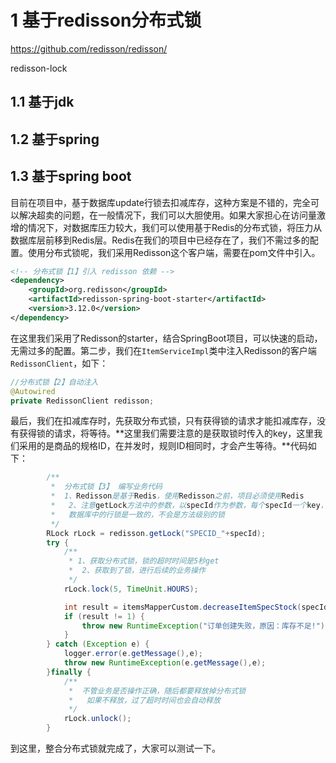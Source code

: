 

# 1 基于redisson分布式锁

https://github.com/redisson/redisson/

redisson-lock

## 1.1 基于jdk





## 1.2 基于spring





## 1.3 基于spring boot

目前在项目中，基于数据库update行锁去扣减库存，这种方案是不错的，完全可以解决超卖的问题，在一般情况下，我们可以大胆使用。如果大家担心在访问量激增的情况下，对数据库压力较大，我们可以使用基于Redis的分布式锁，将压力从数据库层前移到Redis层。Redis在我们的项目中已经存在了，我们不需过多的配置。使用分布式锁呢，我们采用Redisson这个客户端，需要在pom文件中引入。

```xml
<!-- 分布式锁【1】引入 redisson 依赖 -->
<dependency>
    <groupId>org.redisson</groupId>
    <artifactId>redisson-spring-boot-starter</artifactId>
    <version>3.12.0</version>
</dependency>
```

在这里我们采用了Redisson的starter，结合SpringBoot项目，可以快速的启动，无需过多的配置。第二步，我们在`ItemServiceImpl`类中注入Redisson的客户端`RedissonClient`，如下：

```java
//分布式锁【2】自动注入
@Autowired
private RedissonClient redisson;
```

最后，我们在扣减库存时，先获取分布式锁，只有获得锁的请求才能扣减库存，没有获得锁的请求，将等待。**这里我们需要注意的是获取锁时传入的key，这里我们采用的是商品的规格ID，在并发时，规则ID相同时，才会产生等待。**代码如下：

```java
		/**
         *  分布式锁【3】 编写业务代码
         *  1、Redisson是基于Redis，使用Redisson之前，项目必须使用Redis
         *   2、注意getLock方法中的参数，以specId作为参数，每个specId一个key，和
         *   数据库中的行锁是一致的，不会是方法级别的锁
         */
        RLock rLock = redisson.getLock("SPECID_"+specId);
        try {
            /**
             * 1、获取分布式锁，锁的超时时间是5秒get
             *  2、获取到了锁，进行后续的业务操作
             */
            rLock.lock(5, TimeUnit.HOURS);

            int result = itemsMapperCustom.decreaseItemSpecStock(specId, buyCounts);
            if (result != 1) {
                throw new RuntimeException("订单创建失败，原因：库存不足!");
            }
        } catch (Exception e) {
            logger.error(e.getMessage(),e);
            throw new RuntimeException(e.getMessage(),e);
        }finally {
            /**
             *  不管业务是否操作正确，随后都要释放掉分布式锁
             *   如果不释放，过了超时时间也会自动释放
             */
            rLock.unlock();
        }
```

到这里，整合分布式锁就完成了，大家可以测试一下。